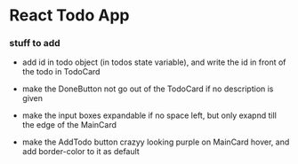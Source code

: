 # React Todo App

### stuff to add

- add id in todo object (in todos state variable), and write the id in front of the todo in TodoCard

- make the DoneButton not go out of the TodoCard if no description is given

- make the input boxes expandable if no space left, but only exapnd till the edge of the MainCard

- make the AddTodo button crazyy looking purple on MainCard hover, and add border-color to it as default
